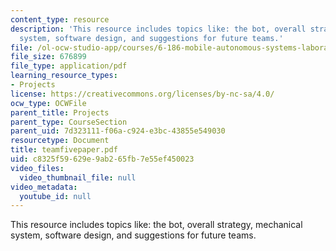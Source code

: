 ```yaml
---
content_type: resource
description: 'This resource includes topics like: the bot, overall strategy, mechanical
  system, software design, and suggestions for future teams.'
file: /ol-ocw-studio-app/courses/6-186-mobile-autonomous-systems-laboratory-january-iap-2005/c8325f59629e9ab265fb7e55ef450023_teamfivepaper.pdf
file_size: 676899
file_type: application/pdf
learning_resource_types:
- Projects
license: https://creativecommons.org/licenses/by-nc-sa/4.0/
ocw_type: OCWFile
parent_title: Projects
parent_type: CourseSection
parent_uid: 7d323111-f06a-c924-e3bc-43855e549030
resourcetype: Document
title: teamfivepaper.pdf
uid: c8325f59-629e-9ab2-65fb-7e55ef450023
video_files:
  video_thumbnail_file: null
video_metadata:
  youtube_id: null
---
```

This resource includes topics like: the bot, overall strategy, mechanical system, software design, and suggestions for future teams.